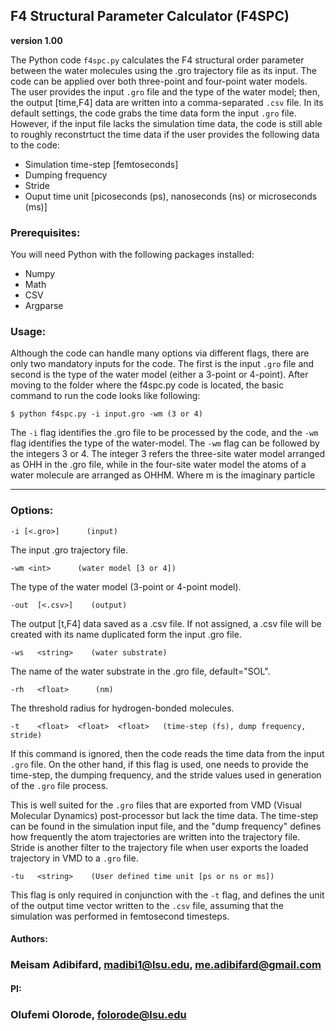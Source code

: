 ## F4 Structural Parameter Calculator (F4SPC)
**version 1.00**

The Python code `f4spc.py` calculates the F4 structural order parameter between the water molecules using the .gro trajectory file as its input. The code can be applied over both three-point and four-point water models. The user provides the input `.gro` file and the type of the water model; then, the output [time,F4] data are written into a comma-separated `.csv` file. In its default settings, the code grabs the time data form the input `.gro` file. However, if the input file lacks the simulation time data, the code is still able to roughly reconstrtuct the time data if the user provides the following data to the code:

- Simulation time-step [femtoseconds]
- Dumping frequency
- Stride
- Ouput time unit [picoseconds (ps), nanoseconds (ns) or microseconds (ms)]


### Prerequisites:
You will need Python with the following packages installed:

* Numpy
* Math
* CSV
* Argparse


### Usage:
Although the code can handle many options via different flags, there are only two mandatory inputs for the code. The first is the input `.gro` file and second is the type of the water model
(either a 3-point or 4-point). After moving to the folder where the f4spc.py code is located, the basic command to run the code looks like following:

`$ python f4spc.py -i input.gro -wm (3 or 4)`

The `-i` flag identifies the .gro file to be processed by the code, and the `-wm` flag identifies the type of the water-model. The `-wm` flag can be followed by the integers 3 or 4. The integer 3 refers  the three-site water model arranged as OHH in the .gro file, while in the four-site water model the atoms of a water molecule are arranged as OHHM. Where m is the imaginary particle



---------------------------------------------------------------------------------------------------------------------
### Options:

`-i [<.gro>]      (input)`

 The input .gro trajectory file.

`-wm <int>      (water model [3 or 4])`

 The type of the water model (3-point or 4-point model).

`-out  [<.csv>]    (output)`

 The output [t,F4] data saved as a .csv file. If not assigned, a .csv file will be created with its name duplicated form the input .gro file.

`-ws   <string>    (water substrate)`

 The name of the water substrate in the .gro file, default="SOL".

`-rh   <float>      (nm)`

 The threshold radius for hydrogen-bonded molecules.

`-t    <float>  <float>  <float>   (time-step (fs), dump frequency, stride)`

 If this command is ignored, then the code reads the time data from the input `.gro` file. On the other hand, if this flag is used, one needs to provide the time-step, the dumping frequency, and the stride values used in generation of the `.gro` file process.


 This is well suited  for the `.gro` files that are exported from
  VMD (Visual Molecular Dynamics)
 post-processor but lack the time data. The time-step can be found in the simulation input file, and the "dump frequency" defines how frequently the atom trajectories are written into the trajectory file. Stride is another filter to the trajectory file when user exports the loaded trajectory in VMD to a `.gro` file.

`-tu   <string>    (User defined time unit [ps or ns or ms])`

This flag is only required in conjunction with the `-t` flag, and defines the unit of the output time vector written to the `.csv` file, assuming that the simulation was performed in femtosecond timesteps.


#### Authors:
### Meisam Adibifard, madibi1@lsu.edu, me.adibifard@gmail.com

#### PI:
### Olufemi Olorode, folorode@lsu.edu

